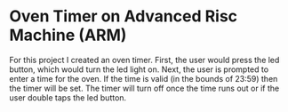 # Oven Timer on Advanced Risc Machine (ARM) 
For this project I created an oven timer. First, the user would press the led button, which would turn the led light on. Next, the user is prompted to enter a time for the oven. If the time is valid (in the bounds of 23:59) then the timer will be set. The timer will turn off once the time runs out or if the user double taps the led button.
